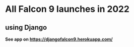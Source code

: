 # All Falcon 9 launches in 2022 #
## using Django ## 

**See app on https://djangofalcon9.herokuapp.com/**